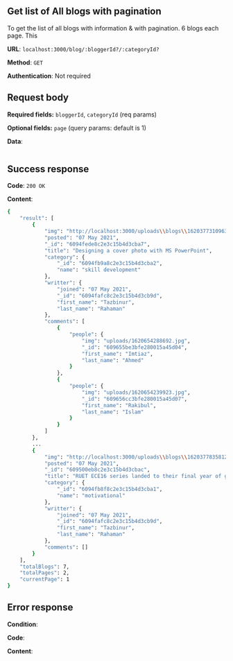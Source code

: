 ## Get list of All blogs with pagination
To get the list of all blogs with information & with pagination. 6 blogs each page. This 

**URL**: `localhost:3000/blog/:bloggerId?/:categoryId?`

**Method**: `GET`

**Authentication**: Not required

## Request body
**Required fields:** `bloggerId`, `categoryId` (req params)

**Optional fields:** `page` (query params: default is 1)

**Data**:
```bash

```

## Success response
**Code**: `200 OK`

**Content**:
```bash
{
    "result": [
        {
            "img": "http://localhost:3000/uploads\\blogs\\1620377310963.png",
            "posted": "07 May 2021",
            "_id": "6094fede8c2e3c15b4d3cba7",
            "title": "Designing a cover photo with MS PowerPoint",
            "category": {
                "_id": "6094fb9a8c2e3c15b4d3cba2",
                "name": "skill development"
            },
            "writter": {
                "joined": "07 May 2021",
                "_id": "6094fafc8c2e3c15b4d3cb9d",
                "first_name": "Tazbinur",
                "last_name": "Rahaman"
            },
            "comments": [
                {
                    "people": {
                        "img": "uploads/1620654288692.jpg",
                        "_id": "609655be3bfe280015a45d04",
                        "first_name": "Imtiaz",
                        "last_name": "Ahmed"
                    }
                },
                {
                    "people": {
                        "img": "uploads/1620654239923.jpg",
                        "_id": "609656cc3bfe280015a45d07",
                        "first_name": "Rakibul",
                        "last_name": "Islam"
                    }
                }
            ]
        },
        ...
        {
            "img": "http://localhost:3000/uploads\\blogs\\1620377835812.jpg",
            "posted": "07 May 2021",
            "_id": "609500eb8c2e3c15b4d3cbac",
            "title": "RUET ECE16 series landed to their final year of graduation",
            "category": {
                "_id": "6094fb8f8c2e3c15b4d3cba1",
                "name": "motivational"
            },
            "writter": {
                "joined": "07 May 2021",
                "_id": "6094fafc8c2e3c15b4d3cb9d",
                "first_name": "Tazbinur",
                "last_name": "Rahaman"
            },
            "comments": []
        }
    ],
    "totalBlogs": 7,
    "totalPages": 2,
    "currentPage": 1
}
```

## Error response
**Condition**: 

**Code**:

**Content**:
```bash

```